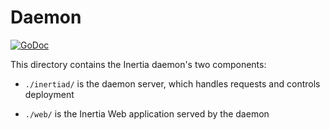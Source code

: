 # Daemon

[![GoDoc](https://godoc.org/github.com/ubclaunchpad/inertia?status.svg)](https://godoc.org/github.com/ubclaunchpad/inertia/daemon/)

This directory contains the Inertia daemon's two components:

- `./inertiad/` is the daemon server, which handles requests and controls deployment

- `./web/` is the Inertia Web application served by the daemon
